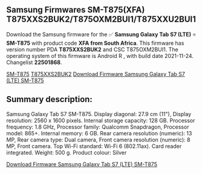 <h2>Samsung Firmwares SM-T875(XFA) T875XXS2BUK2/T875OXM2BUI1/T875XXU2BUI1</h2>
Download the Samsung firmware for the ✅ <strong>Samsung Galaxy Tab S7 (LTE) </strong> ⭐ <strong>SM-T875</strong> with product code <strong>XFA</strong> <strong> from South Africa</strong>. This firmware has version number PDA <strong>T875XXS2BUK2</strong> and CSC T875OXM2BUI1. The operating system of this firmware is Android R , with build date 2021-11-24. Changelist <strong>22501868</strong>.


[SM-T875](https://samfirm.shop/samsung/model/SM-T875)
[T875XXS2BUK2](https://samfirm.shop/samsung/pda/T875XXS2BUK2)
[Download Firmware Samsung Galaxy Tab S7 (LTE) SM-T875](https://samfirm.shop/samsung/firmware/477615)
<h2>Summary description:</h2>
<p>Samsung Galaxy Tab S7 SM-T875. Display diagonal: 27.9 cm (11"), Display resolution: 2560 x 1600 pixels. Internal storage capacity: 128 GB. Processor frequency: 1.8 GHz, Processor family: Qualcomm Snapdragon, Processor model: 865+. Internal memory: 6 GB. Rear camera resolution (numeric): 13 MP, Rear camera type: Dual camera, Front camera resolution (numeric): 8 MP, Front camera. Top Wi-Fi standard: Wi-Fi 6 (802.11ax). Card reader integrated. Weight: 500 g. Product colour: Silver</p>


[Download Firmware Samsung Galaxy Tab S7 (LTE) SM-T875](https://samfirm.shop/samsung/firmware/477615)
